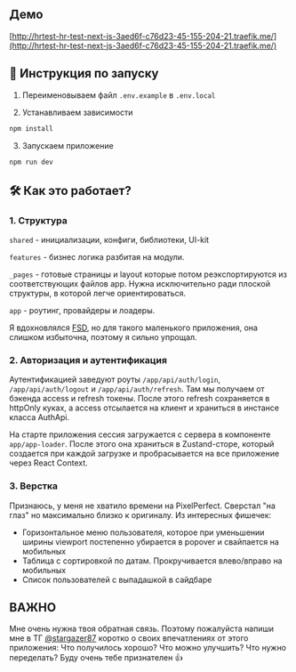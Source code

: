 ## Демо

[http://hrtest-hr-test-next-js-3aed6f-c76d23-45-155-204-21.traefik.me/](http://hrtest-hr-test-next-js-3aed6f-c76d23-45-155-204-21.traefik.me/)

## 🚀 Инструкция по запуску

1. Переименовываем файл `.env.example` в `.env.local`

2. Устанавливаем зависимости

```bash
npm install
```

3. Запускаем приложение

```bash
npm run dev
```

## 🛠 Как это работает?

### 1. Структура

`shared` - инициализации, конфиги, библиотеки, UI-kit

`features` - бизнес логика разбитая на модули.

`_pages` - готовые страницы и layout которые потом реэкспортируются из соответствующих файлов app. Нужна исключительно ради плоской структуры, в которой легче ориентироваться.

`app` - роутинг, провайдеры и лоадеры.

Я вдохновлялся [FSD](https://feature-sliced.design/ru/docs), но для такого маленького приложения, она слишком избыточна, поэтому я сильно упрощал.

### 2. Авторизация и аутентификация

Аутентификацией заведуют роуты `/app/api/auth/login`, `/app/api/auth/logout` и `/app/api/auth/refresh`. Там мы получаем от бэкенда access и refresh токены. После этого refresh сохраняется в httpOnly куках, а access отсылается на клиент и храниться в инстансе класса AuthApi.

На старте приложения сессия загружается с сервера в компоненте `app/app-loader`. После этого она храниться в Zustand-сторе, который создается при каждой загрузке и пробрасывается на все приложение через React Context.

### 3. Верстка

Признаюсь, у меня не хватило времени на PixelPerfect. Сверстал "на глаз" но максимально близко к оригиналу. Из интересных фишечек:

- Горизонтальное меню пользователя, которое при уменьшении ширины viewport постепенно убирается в popover и свайпается на мобильных
- Таблица с сортировкой по датам. Прокручивается влево/вправо на мобильных
- Список пользователей с выпадашкой в сайдбаре

## **ВАЖНО**

Мне очень нужна твоя обратная связь. Поэтому пожалуйста напиши мне в ТГ [@stargazer87](https://t.me/stargazer87) коротко о своих впечатлениях от этого приложения: Что получилось хорошо? Что можно улучшить? Что нужно переделать? Буду очень тебе признателен 👍
